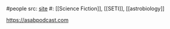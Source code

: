 #people 
src: [site](https://tessafisher.com) 
#: [[Science Fiction]], [[SETI]], [[astrobiology]] 

https://asabpodcast.com

